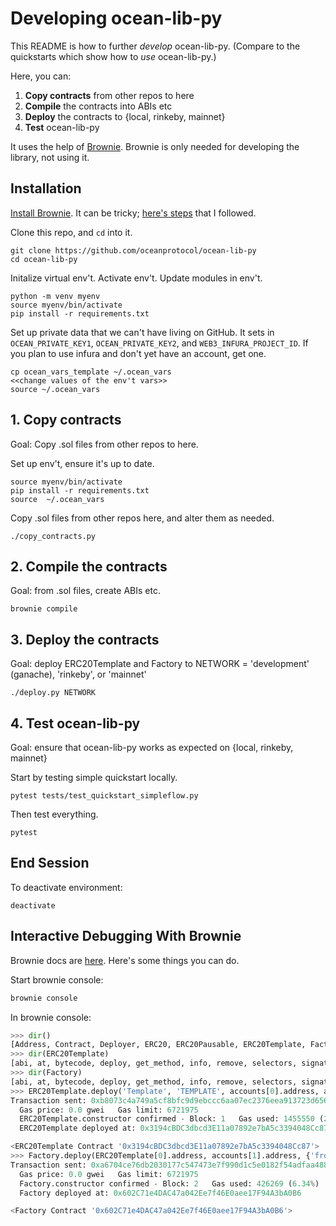# Developing ocean-lib-py

This README is how to further *develop* ocean-lib-py. (Compare to the quickstarts which show how to *use* ocean-lib-py.)

Here, you can:
1. **Copy contracts** from other repos to here
1. **Compile** the contracts into ABIs etc
1. **Deploy** the contracts to {local, rinkeby, mainnet}
1. **Test** ocean-lib-py

It uses the help of [Brownie](https://eth-brownie.readthedocs.io). Brownie is only needed for developing the library, not using it.

## Installation 

[Install Brownie](https://medium.com/@iamdefinitelyahuman/getting-started-with-brownie-part-1-9b2181f4cb99). It can be tricky; [here's steps](https://github.com/trentmc/brownie-instrs/blob/master/README_install.md) that I followed.

Clone this repo, and `cd` into it.
```console
git clone https://github.com/oceanprotocol/ocean-lib-py
cd ocean-lib-py
```

Initalize virtual env't. Activate env't. Update modules in env't.
```console
python -m venv myenv
source myenv/bin/activate 
pip install -r requirements.txt 
```

Set up private data that we can't have living on GitHub. It sets in `OCEAN_PRIVATE_KEY1`, `OCEAN_PRIVATE_KEY2`, and `WEB3_INFURA_PROJECT_ID`. If you plan to use infura and don't yet have an account, get one. 
```console
cp ocean_vars_template ~/.ocean_vars
<<change values of the env't vars>>
source ~/.ocean_vars
```

## 1. Copy contracts
Goal: Copy .sol files from other repos to here.

Set up env't, ensure it's up to date.
```console
source myenv/bin/activate
pip install -r requirements.txt 
source  ~/.ocean_vars
```

Copy .sol files from other repos here, and alter them as needed.
```console
./copy_contracts.py
```

## 2. Compile the contracts 
Goal: from .sol files, create ABIs etc.

```console
brownie compile
```

## 3. Deploy the contracts
Goal: deploy ERC20Template and Factory to NETWORK = 'development' (ganache), 'rinkeby', or 'mainnet'

```console
./deploy.py NETWORK
```

## 4. Test ocean-lib-py
Goal: ensure that ocean-lib-py works as expected on {local, rinkeby, mainnet}

Start by testing simple quickstart locally.
```console
pytest tests/test_quickstart_simpleflow.py
```

Then test everything.
```console
pytest
```

## End Session
To deactivate environment:
```console
deactivate
```

## Interactive Debugging With Brownie

Brownie docs are [here](https://eth-brownie.readthedocs.io). Here's some things you can do.

Start brownie console:
```bash
brownie console
```

In brownie console:
```python
>>> dir()                                                                                                                                                                                                        
[Address, Contract, Deployer, ERC20, ERC20Pausable, ERC20Template, Factory, FeeCalculator, FeeCollector, FeeManager, Fixed, Migrations, Registry, SafeMath, Wei, a, accounts, alert, compile_source, config, dir, exit, history, interface, network, project, quit, rpc, run, web3]
>>> dir(ERC20Template)                                                                                                                                                                                           
[abi, at, bytecode, deploy, get_method, info, remove, selectors, signatures, topics, tx]
>>> dir(Factory)                                                                                                                                                                                                 
[abi, at, bytecode, deploy, get_method, info, remove, selectors, signatures, topics, tx]
>>> ERC20Template.deploy('Template', 'TEMPLATE', accounts[0].address, accounts[1].address, {'from': accounts[0]})                                                                                                
Transaction sent: 0xb8073c4a749a5cf8bfc9d9ebccc6aa07ec2376eea913723d656766ed0122451e
  Gas price: 0.0 gwei   Gas limit: 6721975
  ERC20Template.constructor confirmed - Block: 1   Gas used: 1455550 (21.65%)
  ERC20Template deployed at: 0x3194cBDC3dbcd3E11a07892e7bA5c3394048Cc87

<ERC20Template Contract '0x3194cBDC3dbcd3E11a07892e7bA5c3394048Cc87'>
>>> Factory.deploy(ERC20Template[0].address, accounts[1].address, {'from': accounts[0]})                                                                                                                         
Transaction sent: 0xa6704ce76db2030177c547473e7f990d1c5e0182f54adfaa488db6db28cb23a5
  Gas price: 0.0 gwei   Gas limit: 6721975
  Factory.constructor confirmed - Block: 2   Gas used: 426269 (6.34%)
  Factory deployed at: 0x602C71e4DAC47a042Ee7f46E0aee17F94A3bA0B6

<Factory Contract '0x602C71e4DAC47a042Ee7f46E0aee17F94A3bA0B6'>
```



